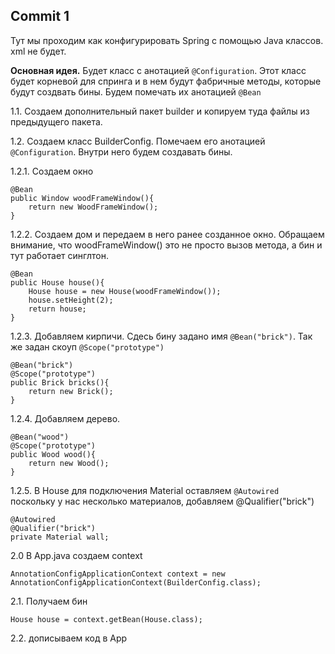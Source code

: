 Commit 1
----------

Тут мы проходим как конфигурировать Spring с помощью Java классов. xml не будет.

**Основная идея.** Будет класс с анотацией `@Configuration`. 
Этот класс будет корневой для спринга и в нем будут фабричные методы, которые будут создвать бины. 
Будем помечать их анотацией `@Bean`
 
1.1. Создаем дополнительный пакет builder и копируем туда файлы из предыдущего пакета.

1.2. Создаем класс BuilderConfig. Помечаем его анотацией `@Configuration`. Внутри него будем создавать бины.

1.2.1. Создаем окно
   
    @Bean
    public Window woodFrameWindow(){
        return new WoodFrameWindow();
    } 

1.2.2. Создаем дом и передаем в него ранее созданное окно. 
Обращаем внимание, что woodFrameWindow() это не просто вызов метода, а бин и тут работает синглтон.

    @Bean
    public House house(){
        House house = new House(woodFrameWindow());
        house.setHeight(2);
        return house;
    }
    
1.2.3. Добавляем кирпичи. Сдесь бину задано имя  `@Bean("brick")`. Так же задан скоуп `@Scope("prototype")`

    @Bean("brick")
    @Scope("prototype")
    public Brick bricks(){
        return new Brick();
    }
    
1.2.4. Добавляем дерево.

    @Bean("wood")
    @Scope("prototype")
    public Wood wood(){
        return new Wood();
    }    

1.2.5. В House для подключения Material оставляем `@Autowired` поскольку у нас несколько материалов, добавляем @Qualifier("brick")

    @Autowired
    @Qualifier("brick")
    private Material wall;

2.0 В App.java создаем context

`AnnotationConfigApplicationContext context = new AnnotationConfigApplicationContext(BuilderConfig.class);`   

2.1. Получаем бин

`House house = context.getBean(House.class);`

2.2. дописываем код в App 